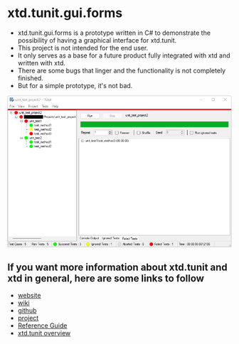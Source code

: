 # xtd.tunit.gui.forms

* xtd.tunit.gui.forms is a prototype written in C# to demonstrate the possibility of having a graphical interface for xtd.tunit.
* This project is not intended for the end user.
* It only serves as a base for a future product fully integrated with xtd and written with xtd.
* There are some bugs that linger and the functionality is not completely finished.
* But for a simple prototype, it's not bad.

![xtd_tynit_gui](docs/pictures/xtd_tynit_gui.png)

## If you want more information about xtd.tunit and xtd in general, here are some links to follow

* [website](https://gammasoft71.wixsite.com/xtdpro)
* [wiki](https://github.com/gammasoft71/xtd/blob/master/docs/home.md)
* [github](https://github.com/gammasoft71/xtd) 
* [project](https://sourceforge.net/projects/xtdpro/) 
* [Reference Guide](https://codedocs.xyz/gammasoft71/xtd/index.html)
* [xtd.tunit overview](https://github.com/gammasoft71/xtd/blob/master/docs/guide_tunit_overview.md)
